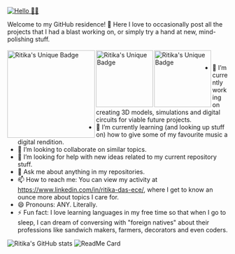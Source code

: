  [![Hello 👋🏻](https://img-prod-cms-rt-microsoft-com.akamaized.net/cms/api/am/imageFileData/RE4wHfu?ver=e2f5)](https://www.linkedin.com/in/ritika-das-ece/)

<!--
**Ritika-Das/Ritika-Das** is a ✨ _special_ ✨ repository because its `README.md` (this file) appears on your GitHub profile.

Here are some ideas to get you started:-->
Welcome to my GitHub residence! 👋 Here I love to occasionally post all the projects that I had a blast working on, or simply try a hand at new, mind-polishing stuff.
<br> <br>
<a href="https://www.linkedin.com/in/ritika-das-ece/">
  <img align="left" alt="Ritika's Unique Badge" width="200px" src="https://forthebadge.com/images/badges/mom-made-pizza-rolls.svg" /></a>  <a href="https://www.linkedin.com/in/ritika-das-ece/">
  <img align="left" alt="Ritika's Unique Badge" width="130px" src="https://forthebadge.com/images/badges/gluten-free.svg" /></a>
<a href="https://github.com/Ritika-Das/">
  <img align="left" alt="Ritika's Unique Badge" width="130px" src="https://img.shields.io/badge/GitHub-Ritika%20-red.svg" />
</a>
<br>
- 🔭 I’m currently working on creating 3D models, simulations and digital circuits for viable future projects.
- 🌱 I’m currently learning (and looking up stuff on) how to give some of my favourite music a digital rendition.
- 👯 I’m looking to collaborate on similar topics.
- 🤔 I’m looking for help with new ideas related to my current repository stuff.
- 💬 Ask me about anything in my repositories.
- 📫 How to reach me: You can view my activity at https://www.linkedin.com/in/ritika-das-ece/, where I get to know an ounce more about topics I care for.
- 😄 Pronouns: ANY. Literally.
- ⚡ Fun fact: I love learning languages in my free time so that when I go to sleep, I can dream of conversing with "foreign natives" about their professions like sandwich makers, farmers, decorators and even coders.

![Ritika's GitHub stats](https://github-readme-stats.vercel.app/api?username=Ritika-Das&show_icons=true&title_color=fff&icon_color=79ff97&text_color=FEF23C&bg_color=CC8DF2)
![ReadMe Card](https://github-readme-stats.vercel.app/api/pin/?username=Ritika-Das&repo=3D_Piezoelectric_Shoe)
